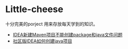 # Little-cheese
  十分完美的porject 用来存放每天学到的知识。

- [IDEA新建Maven项目不能创建package和java文件问题](IDE/0106-001.md)
- [社区版IDEA如何创建java项目](IDE/0108-002.md)
